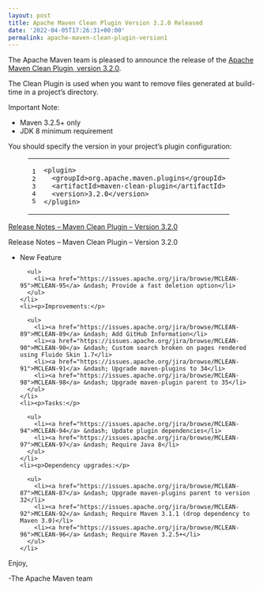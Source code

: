 ```yaml
---
layout: post
title: Apache Maven Clean Plugin Version 3.2.0 Released
date: '2022-04-05T17:26:31+00:00'
permalink: apache-maven-clean-plugin-version1
---
```

<div class="entry-content"><p>The Apache Maven team is pleased to announce the release of the
  <a href="https://maven.apache.org/plugins/maven-clean-plugin/">Apache Maven Clean Plugin, version 3.2.0</a>.</p>

  <p>The Clean Plugin is used when you want to remove files generated at build-time
    in a project&rsquo;s directory.</p>

  <p>Important Note:</p>

  <ul>
    <li>Maven 3.2.5+ only</li>
    <li>JDK 8 minimum requirement</li>
  </ul>


  <p>You should specify the version in your project&rsquo;s plugin configuration:</p>

  <figure class='code'><figcaption><span></span></figcaption><div class="highlight"><table><tr><td class="gutter"><pre class="line-numbers"><span class='line-number'>1</span>
<span class='line-number'>2</span>
<span class='line-number'>3</span>
<span class='line-number'>4</span>
<span class='line-number'>5</span>
</pre></td><td class='code'><pre><code class='xml'><span class='line'><span class="nt">&lt;plugin&gt;</span>
</span><span class='line'>  <span class="nt">&lt;groupId&gt;</span>org.apache.maven.plugins<span class="nt">&lt;/groupId&gt;</span>
</span><span class='line'>  <span class="nt">&lt;artifactId&gt;</span>maven-clean-plugin<span class="nt">&lt;/artifactId&gt;</span>
</span><span class='line'>  <span class="nt">&lt;version&gt;</span>3.2.0<span class="nt">&lt;/version&gt;</span>
</span><span class='line'><span class="nt">&lt;/plugin&gt;</span>
</span></code></pre></td></tr></table></div></figure>




  <!-- more -->


  <p><a href="https://issues.apache.org/jira/secure/ReleaseNote.jspa?version=12343770&amp;styleName=Text&amp;projectId=12317224">Release Notes &ndash; Maven Clean Plugin &ndash; Version 3.2.0</a></p>

  <p>Release Notes &ndash; Maven Clean Plugin &ndash; Version 3.2.0</p>

  <ul>
    <li><p>New Feature</p>

      <ul>
        <li><a href="https://issues.apache.org/jira/browse/MCLEAN-95">MCLEAN-95</a> &ndash; Provide a fast deletion option</li>
      </ul>
    </li>
    <li><p>Improvements:</p>

      <ul>
        <li><a href="https://issues.apache.org/jira/browse/MCLEAN-89">MCLEAN-89</a> &ndash; Add GitHub Information</li>
        <li><a href="https://issues.apache.org/jira/browse/MCLEAN-90">MCLEAN-90</a> &ndash; Custom search broken on pages rendered using Fluido Skin 1.7</li>
        <li><a href="https://issues.apache.org/jira/browse/MCLEAN-91">MCLEAN-91</a> &ndash; Upgrade maven-plugins to 34</li>
        <li><a href="https://issues.apache.org/jira/browse/MCLEAN-98">MCLEAN-98</a> &ndash; Upgrade maven-plugin parent to 35</li>
      </ul>
    </li>
    <li><p>Tasks:</p>

      <ul>
        <li><a href="https://issues.apache.org/jira/browse/MCLEAN-94">MCLEAN-94</a> &ndash; Update plugin dependencies</li>
        <li><a href="https://issues.apache.org/jira/browse/MCLEAN-97">MCLEAN-97</a> &ndash; Require Java 8</li>
      </ul>
    </li>
    <li><p>Dependency upgrades:</p>

      <ul>
        <li><a href="https://issues.apache.org/jira/browse/MCLEAN-87">MCLEAN-87</a> &ndash; Upgrade maven-plugins parent to version 32</li>
        <li><a href="https://issues.apache.org/jira/browse/MCLEAN-92">MCLEAN-92</a> &ndash; Require Maven 3.1.1 (drop dependency to Maven 3.0)</li>
        <li><a href="https://issues.apache.org/jira/browse/MCLEAN-96">MCLEAN-96</a> &ndash; Require Maven 3.2.5+</li>
      </ul>
    </li>
  </ul>


  <p>Enjoy,</p>

  <p>-The Apache Maven team</p>
</div>

